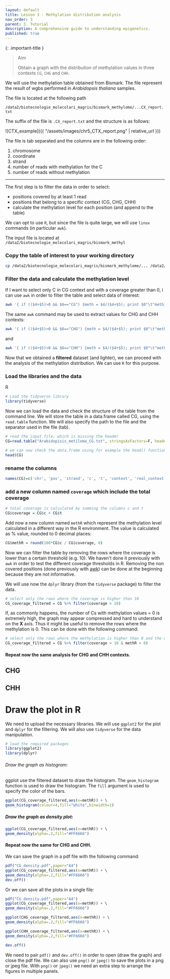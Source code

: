 ```yaml
---
layout: default
title: Lesson 3 - Methylation distribution analysis
nav_order: 3
parent: 3. Tutorial
description: A comprehensive guide to understanding epigenetics.
published: true
---
```


{: .important-title }
> Aim
>
> Obtain a graph with the distribution of methylation values in three contexts `CG`, `CHG` and `CHH`.

We will use the methylation table obtained from Bismark. The file represent the result of wgbs performed in _Arabidopsis thaliana_ samples.

The file is located at the following path

`/data2/biotecnologie_molecolari_magris/bismark_methylome/...CX_report.txt`

The suffix of the file is `.CX_report.txt` and the structure is as follows:

![CTX_example]({{ "/assets/images/chr5_CTX_report.png" | relative_url }})


The file is tab separated and the columns are in the following order:
1. chromosome
2. coordinate
3. strand
4. number of reads with methylation for the C
5. number of reads without methylation 

---

The first step is to filter the data in order to select:
- positions covered by at least 1 read
- positions that belong to a specific context (CG, CHG, CHH)
- calculate the methylation level for each position (and append to the table)

We can opt to use `R`, but since the file is quite large, we will use `linux` commands (in particular `awk`).

The input file is located at `/data2/biotecnologie_molecolari_magris/bismark_methyl`

### Copy the table of interest to your working directory

```bash
cp /data2/biotecnologie_molecolari_magris/bismark_methylome/... /data2/student_space/st24_01_folder/epigenomics/methylation distribution
```

### Filter the data and calculate the methylation level
If I want to select only C in CG context and with a coverage greater than 0, i can use `awk` in order to filter the table and select data of interest:

```bash
awk '{ if (($4+$5)>0 && $6=="CG") {meth = $4/($4+$5); print $0"\t"meth}}' file_bismark > Arabidopisis_metiloma_CG.txt
```

The same `awk` command may be used to extract values for CHG and CHH contexts:

```bash
awk '{ if (($4+$5)>0 && $6=="CHG") {meth = $4/($4+$5); print $0"\t"meth}}' file_bismark > Arabidopisis_metiloma_CHG.txt
```

and 

```bash
awk '{ if (($4+$5)>0 && $6=="CHH") {meth = $4/($4+$5); print $0"\t"meth}}' file_bismark > Arabidopisis_metiloma_CHH.txt
```

Now that we obtained a **filtered** dataset (and lighter), we can proceed with the analysis of the methylation distribution. We can use `R` for this purpose.

### Load the libraries and the data 
R 


```r
# Load the tidyverse library 
library(tidyverse)
```

Now we can load the data and check the structure of the table from the command line.
We will store the table in a data.frame called CG, using the `read.table` function. We will also specify the path to the file and the separator used in the file (tab).


```r
# read the input file, which is missing the header
CG=read.table("Arabidopisis_metiloma_CG.txt", stringsAsFactors=F, header=F,sep="\t")

# we can now check the data.frame using for example the head() function
head(CG)
```

### rename the columns 
```r
names(CG)=c('chr', 'pos', 'strand', 'c', 't', 'context', 'real_context', 'methylation')
```

### add a new column named `coverage` which include the total coverage

```r
# total coverage is calculated by summing the columns c and t
CG$coverage = CG$c + CG$t
```

Add now a new column named `methR` which represent the methylation level calculated in a different way in the R environment. The value is calculated as % value, rounded to 0 decimal places:

```r
CG$methR = round(100*CG$c / CG$coverage, 0)
```

Now we can filter the table by removing the rows where the coverage is lower than a certain threshold (e.g. 10). We haven't done it previously with `awk` in order to test the different coverage thresholds in R. Removing the non covered positions (done previously with [awk](#filter-the-data-and-calculate-the-methylation-level)) can be done at the beginning because they are not informative. 

We will use now the `dplyr` library (from the `tidyverse` package) to filter the data.


```r
# select only the rows where the coverage is higher than 10
CG_coverage_filtered = CG %>% filter(coverage > 10)
```

If, as commonly happens, the number of Cs with methylation values = 0 is extremely high, the graph may appear compressed and hard to understand on the __X__ axis. Thus it might be useful to remove the rows where the methylation is 0. This can be done with the following command:

```r
# select only the rows where the methylation is higher than 0 and the coverage is higher than 10
CG_coverage_filtered = CG %>% filter(coverage > 10 & methR > 0)
```

#### Repeat now the same analysis for CHG and CHH contexts.
## CHG 


## CHH


# Draw the plot in R
We need to upload the necessary libraries. We will use `ggplot2` for the plot and `dplyr` for the filtering. We will also use `tidyverse` for the data manipulation. 

```r
# load the required packages 
library(ggplot2)
library(dplyr)
```

###### Draw the graph as histogram:
ggplot use the filtered dataset to draw the histogram. The `geom_histogram` function is used to draw the histogram. The `fill` argument is used to specify the color of the bars. 

```r
ggplot(CG_coverage_filtered,aes(x=methR)) + \
geom_histogram(colour=4,fill="white",binwidth=1)
```

##### Draw the graph as density plot:

```r
ggplot(CG_coverage_filtered,aes(x=methR)) + \
geom_density(alpha=.2,fill="#FF6666")
```

#### Repeat now the same for CHG and CHH.

We can save the graph in a pdf file with the following command:

```r
pdf("CG_density.pdf",paper="A4")
ggplot(CG_coverage_filtered,aes(x=methR)) + \
geom_density(alpha=.2,fill="#FF6666")
dev.off()
```

Or we can save all the plots in a single file:

```r
pdf("CG_density.pdf",paper="A4")
ggplot(CG_coverage_filtered,aes(x=methR)) + \
geom_density(alpha=.2,fill="#FF6666")

ggplot(CHG_coverage_filtered,aes(x=methR)) + \
geom_density(alpha=.2,fill="#FF6666")

ggplot(CHH_coverage_filtered,aes(x=methR)) + \
geom_density(alpha=.2,fill="#FF6666")

dev.off()
```

We need to pair `pdf()` and `dev.off()` in order to open (draw the graph) and close the pdf file. We can also use `png()` or `jpeg()` to save the plots in a png or jpeg file. With `png()` or `jpeg()` we need an extra step to arrange the figures in multiple panels.